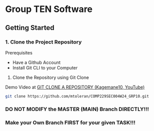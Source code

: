# Group TEN Software

## Getting Started
### 1. Clone the Project Repository
Prerequisites
- Have a Github Account
- Install Git CLI to your Computer

1. Clone the Repository using Git Clone

Demo Video at <a href="https://www.youtube.com/watch?v=TqVYNhg7TPE">GIT CLONE A REPOSITORY (Kagemane10, YouTube)</a>

   ```sh
   git clone https://github.com/mtoleran/COMP229SEC004W24_GRP10.git
   ```
### DO NOT MODIFY the MASTER (MAIN) Branch DIRECTLY!!!
### Make your Own Branch FIRST for your given TASK!!!
